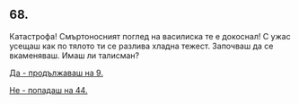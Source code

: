 ## 68.

Катастрофа! Смъртоносният поглед на василиска те е докоснал! С
ужас усещаш как по тялото ти се разлива хладна тежест. Започваш да
се вкаменяваш. Имаш ли талисман?

[Да - продължаваш на 9.](./9)

[Не - попадаш на 44.](./44)
